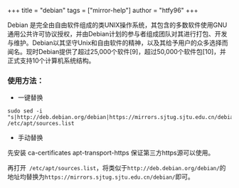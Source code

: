 +++
title = "debian"
tags = ["mirror-help"]
author = "htfy96"
+++

Debian 是完全由自由软件组成的类UNIX操作系统，其包含的多数软件使用GNU通用公共许可协议授权，并由Debian计划的参与者组成团队对其进行打包、开发与维护。Debian以其坚守Unix和自由软件的精神，以及其给予用户的众多选择而闻名。现时Debian提供了超过25,000个软件[9]，超过50,000个软件包[10]，并正式支持10个计算机系统结构。

### 使用方法：

-  一键替换
```
sudo sed -i "s|http://deb.debian.org/debian|https://mirrors.sjtug.sjtu.edu.cn/debian|g" /etc/apt/sources.list
```
- 手动替换

先安装 ca-certificates apt-transport-https 保证第三方https源可以使用。

再打开` /etc/apt/sources.list`，将类似于`http://deb.debian.org/debian/`的地址均替换为`https://mirrors.sjtug.sjtu.edu.cn/debian/`即可。

